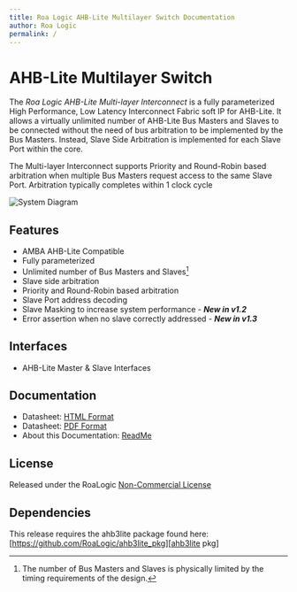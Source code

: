 ```yaml
---
title: Roa Logic AHB-Lite Multilayer Switch Documentation
author: Roa Logic
permalink: /
---
```


# AHB-Lite Multilayer Switch

The *Roa Logic AHB-Lite Multi-layer Interconnect* is a fully parameterized High Performance, Low Latency Interconnect Fabric soft IP for AHB-Lite. It allows a virtually unlimited number of AHB-Lite Bus Masters and Slaves to be connected without the need of bus arbitration to be implemented by the Bus Masters. Instead, Slave Side Arbitration is implemented for each Slave Port within the core.

The Multi-layer Interconnect supports Priority and Round-Robin based arbitration when multiple Bus Masters request access to the same Slave Port. Arbitration typically completes within 1 clock cycle

![System Diagram][]

## Features

- AMBA AHB-Lite Compatible
- Fully parameterized
- Unlimited number of Bus Masters and Slaves[^1]
- Slave side arbitration
- Priority and Round-Robin based arbitration
- Slave Port address decoding
- Slave Masking to increase system performance - ***New in v1.2***
- Error assertion when no slave correctly addressed - ***New in v1.3***

## Interfaces

- AHB-Lite Master & Slave Interfaces

## Documentation

- Datasheet: [HTML Format][HTML Datasheet]
- Datasheet: [PDF Format][PDF Datasheet]
- About this Documentation: [ReadMe](/readme)


## License

Released under the RoaLogic [Non-Commercial License][NC License]

## Dependencies

This release requires the ahb3lite package found here: [https://github.com/RoaLogic/ahb3lite_pkg][ahb3lite pkg]

[^1]: The number of Bus Masters and Slaves is physically limited by the timing requirements of the design.

[GitHub Pages]:   https://roalogic.github.io/ahb3lite_interconnect/ "GitHub Pages Documentation"

[ahb3lite pkg]:   https://github.com/RoaLogic/ahb3lite_pkg "ahb3lite submodule"

[System Diagram]: /assets/img/ahb-lite-switch-sys.png "Example Interconnect System"

[HTML Datasheet]: ahb3lite_interconnect_datasheet.md "AHB3Lite Interconnect Datasheet (HTML)"

[PDF Datasheet]:  ahb3lite_interconnect_datasheet.pdf "AHB3Lite Interconnect Datasheet (PDF)"

[NC License]:     /license/ "Non-Commercial License"

